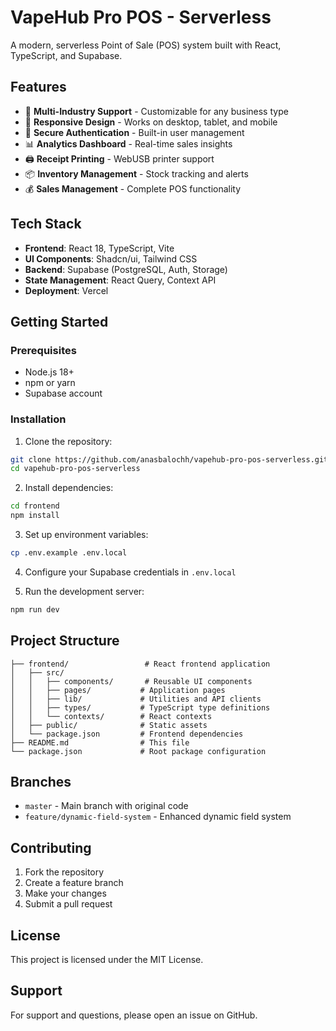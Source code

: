 # VapeHub Pro POS - Serverless

A modern, serverless Point of Sale (POS) system built with React, TypeScript, and Supabase.

## Features

- 🛒 **Multi-Industry Support** - Customizable for any business type
- 📱 **Responsive Design** - Works on desktop, tablet, and mobile
- 🔐 **Secure Authentication** - Built-in user management
- 📊 **Analytics Dashboard** - Real-time sales insights
- 🖨️ **Receipt Printing** - WebUSB printer support
- 📦 **Inventory Management** - Stock tracking and alerts
- 💰 **Sales Management** - Complete POS functionality

## Tech Stack

- **Frontend**: React 18, TypeScript, Vite
- **UI Components**: Shadcn/ui, Tailwind CSS
- **Backend**: Supabase (PostgreSQL, Auth, Storage)
- **State Management**: React Query, Context API
- **Deployment**: Vercel

## Getting Started

### Prerequisites

- Node.js 18+
- npm or yarn
- Supabase account

### Installation

1. Clone the repository:

```bash
git clone https://github.com/anasbalochh/vapehub-pro-pos-serverless.git
cd vapehub-pro-pos-serverless
```

2. Install dependencies:

```bash
cd frontend
npm install
```

3. Set up environment variables:

```bash
cp .env.example .env.local
```

4. Configure your Supabase credentials in `.env.local`

5. Run the development server:

```bash
npm run dev
```

## Project Structure

```
├── frontend/                 # React frontend application
│   ├── src/
│   │   ├── components/       # Reusable UI components
│   │   ├── pages/           # Application pages
│   │   ├── lib/             # Utilities and API clients
│   │   ├── types/           # TypeScript type definitions
│   │   └── contexts/        # React contexts
│   ├── public/              # Static assets
│   └── package.json         # Frontend dependencies
├── README.md                # This file
└── package.json             # Root package configuration
```

## Branches

- `master` - Main branch with original code
- `feature/dynamic-field-system` - Enhanced dynamic field system

## Contributing

1. Fork the repository
2. Create a feature branch
3. Make your changes
4. Submit a pull request

## License

This project is licensed under the MIT License.

## Support

For support and questions, please open an issue on GitHub.
